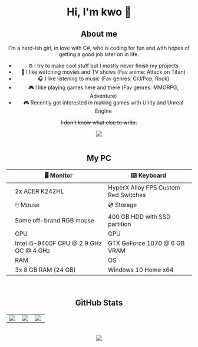 # <div align="center">Hi, I'm kwo 🌸</div>

<!-- About Me -->
## <div align="center">About me</div>

<div align="center">
  <p>I'm a nerd-ish girl, in love with C#, who is coding for fun and with hopes of getting a good job later on in life.</p>
  
  <ul style="display: table;">
    <li>⚙️ I try to make cool stuff but I mostly never finish my projects</li>
    <li>🎥 I like watching movies and TV shows (Fav anime: Attack on Titan)</li>
    <li>🎧 I like listening to music (Fav genres: C/J/Pop, Rock)</li>
    <li>🎮 I like playing games here and there (Fav genres: MMORPG, Adventure)</li>
    <li>🎮 Recently got interested in making games with Unity and Unreal Engine</li>
  </ul>  
  
  <p><strike>I don't know what else to write.</strike></p>
</div>
<!-- About Me -->

<!-- Spotify -->
<div align="center">
  <img src="https://novatorem.kageroukw.vercel.app/api/spotify" href="https://open.spotify.com/user/948gaxqqryetkwyhbb8arr67m" />
</div>
<!-- Spotify -->

<br />

<!-- PC -->
## <div align="center">My PC</div>

<div align="center">
  <table class="tg">
  <thead>
    <tr>
      <th class="tg-o1jl"></th>
      <th class="tg-o1jl">🖥️ Monitor</th>
      <th class="tg-o1jl">⌨️ Keyboard</th>
    </tr>
  </thead>
  <tbody>
    <tr>
      <td class="tg-umm4"></td>
      <td class="tg-umm4">2x ACER K242HL</td>
      <td class="tg-umm4">HyperX Alloy FPS Custom Red Switches</td>
    </tr>
    <tr>
      <td class="tg-o1jl"></td>
      <td class="tg-o1jl">🖱️ Mouse</td>
      <td class="tg-o1jl">💿 Storage</td>
    </tr>
    <tr>
      <td class="tg-umm4"></td>
      <td class="tg-umm4">Some off-brand RGB mouse</td>
      <td class="tg-umm4">400 GB HDD with SSD partition</td>
    </tr>
    <tr>
      <td class="tg-o1jl"></td>
      <td class="tg-o1jl">CPU</td>
      <td class="tg-o1jl">GPU</td>
    </tr>
    <tr>
      <td class="tg-umm4"></td>
      <td class="tg-umm4">Intel i5-9400F CPU @ 2.9 GHz OC @ 4 GHz</td>
      <td class="tg-umm4">GTX GeForce 1070 @ 6 GB VRAM</td>
    </tr>
    <tr>
      <td class="tg-o1jl"></td>
      <td class="tg-o1jl">RAM</td>
      <td class="tg-o1jl">OS</td>
    </tr>
    <tr>
      <td class="tg-umm4"></td>
      <td class="tg-umm4">3x 8 GB RAM (24 GB)</td>
      <td class="tg-umm4">Windows 10 Home x64</td>
    </tr>
  </tbody>
  </table>
</div>
<!-- PC -->

<br />

## <div align="center">GitHub Stats</div>

<div align="center">
  
  <center>
    <table>
      <tr>
          <td><img align="left" src="https://github-readme-stats.vercel.app/api?username=kageroukw&theme=material-palenight&count_private=true" /></td>
          <td><img align="left" src="https://github-readme-stats.vercel.app/api/wakatime/?username=minato&theme=material-palenight&layout=compact"/></td>
          <td><img align="left" src="https://github-readme-stats.vercel.app/api/top-langs/?username=kageroukw&theme=material-palenight&layout=compact"/></td>
      </tr>   
    </table>
  </center>
</div>
<br />
<div align="center">
  <img src="https://komarev.com/ghpvc/?username=kageroukw&color=ff69b4&style=flat-square&label=Profile+Visits" />
</div>
